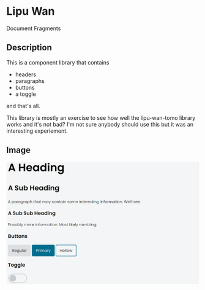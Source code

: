 # Lipu Wan
Document Fragments

## Description
This is a component library that contains

- headers
- paragraphs
- buttons
- a toggle

and that's all.

This library is mostly an exercise to see how well the lipu-wan-tomo library works and it's not bad? I'm not sure anybody should use this but it was an interesting experiement.

## Image

![A picture of the components available in this repo](./components.png)